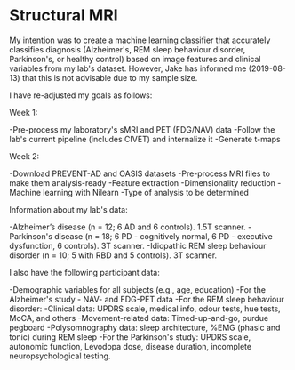 # Structural MRI
My intention was to create a machine learning classifier that accurately classifies diagnosis (Alzheimer's, REM sleep behaviour disorder, Parkinson's, or healthy control) based on image features and clinical variables from my lab's dataset. However, Jake has informed me (2019-08-13) that this is not advisable due to my sample size.   

I have re-adjusted my goals as follows:  

Week 1: 

-Pre-process my laboratory's sMRI and PET (FDG/NAV) data
  -Follow the lab's current pipeline (includes CIVET) and internalize it
-Generate t-maps

Week 2: 

-Download PREVENT-AD and OASIS datasets
-Pre-process MRI files to make them analysis-ready
-Feature extraction
-Dimensionality reduction
-Machine learning with Nilearn 
-Type of analysis to be determined

Information about my lab's data: 

-Alzheimer’s disease (n = 12; 6 AD and 6 controls). 1.5T scanner. 
-Parkinson's disease (n = 18; 6 PD - cognitively normal, 6 PD - executive dysfunction, 6 controls). 3T scanner. 
-Idiopathic REM sleep behaviour disorder (n = 10; 5 with RBD and 5 controls). 3T scanner. 
 
I also have the following participant data:

-Demographic variables for all subjects (e.g., age, education)
-For the Alzheimer's study - NAV- and FDG-PET data
-For the REM sleep behaviour disorder: 
    -Clinical data: UPDRS scale, medical info, odour tests, hue tests, MoCA, and others
    -Movement-related data: Timed-up-and-go, purdue pegboard
    -Polysomnography data: sleep architecture, %EMG (phasic and tonic) during REM sleep
-For the Parkinson's study: UPDRS scale, autonomic function, Levodopa dose, disease duration, incomplete neuropsychological testing. 
